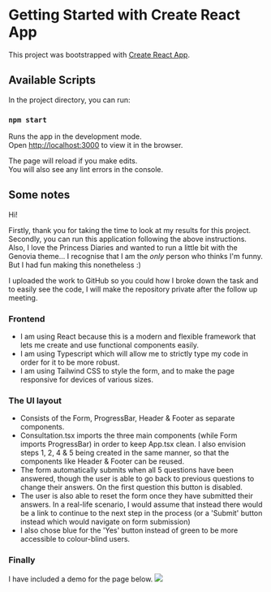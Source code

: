 # Getting Started with Create React App

This project was bootstrapped with [Create React App](https://github.com/facebook/create-react-app).

## Available Scripts

In the project directory, you can run:

### `npm start`

Runs the app in the development mode.\
Open [http://localhost:3000](http://localhost:3000) to view it in the browser.

The page will reload if you make edits.\
You will also see any lint errors in the console.

## Some notes

Hi!

Firstly, thank you for taking the time to look at my results for this project. Secondly, you can run this application following the above instructions. Also, I love the Princess Diaries and wanted to run a little bit with the Genovia theme... I recognise that I am the _only_ person who thinks I'm funny. But I had fun making this nonetheless :)

I uploaded the work to GitHub so you could how I broke down the task and to easily see the code, I will make the repository private after the follow up meeting.

### Frontend

- I am using React because this is a modern and flexible framework that lets me create and use functional components easily.
- I am using Typescript which will allow me to strictly type my code in order for it to be more robust.
- I am using Tailwind CSS to style the form, and to make the page responsive for devices of various sizes.

### The UI layout

- Consists of the Form, ProgressBar, Header & Footer as separate components.
- Consultation.tsx imports the three main components (while Form imports ProgressBar) in order to keep App.tsx clean. I also envision steps 1, 2, 4 & 5 being created in the same manner, so that the components like Header & Footer can be reused.
- The form automatically submits when all 5 questions have been answered, though the user is able to go back to previous questions to change their answers. On the first question this button is disabled.
- The user is also able to reset the form once they have submitted their answers. In a real-life scenario, I would assume that instead there would be a link to continue to the next step in the process (or a 'Submit' button instead which would navigate on form submission)
- I also chose blue for the 'Yes' button instead of green to be more accessible to colour-blind users.

### Finally

I have included a demo for the page below.
![](https://github.com/MillieClare/heliosx-take-home-test/blob/main/src/assets/heliosX-test.gif)
